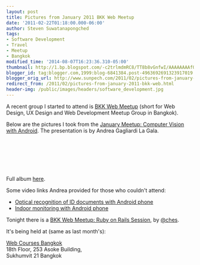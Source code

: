 ```yaml
---
layout: post
title: Pictures from January 2011 BKK Web Meetup
date: '2011-02-22T01:18:00.000-06:00'
author: Steven Suwatanapongched
tags:
- Software Development
- Travel
- Meetup
- Bangkok
modified_time: '2014-08-07T16:23:36.310-05:00'
thumbnail: http://1.bp.blogspot.com/-c2trlmdmRC8/TT8b8vGnfwI/AAAAAAAAfQ4/_6MYU9_qZfM/s600/IMG_4772.jpg
blogger_id: tag:blogger.com,1999:blog-6841384.post-4963692691323917019
blogger_orig_url: http://www.sunpech.com/2011/02/pictures-from-january-2011-bkk-web.html
redirect_from: /2011/02/pictures-from-january-2011-bkk-web.html
header-img: /public/images/headers/software_development.jpg
---
```


A recent group I started to attend is <a href="http://www.meetup.com/bkk-web/">BKK Web Meetup</a> (short for Web Design, UX Design and Web Development Meetup Group in Bangkok).

Below are the pictures I took from the <a href="http://www.meetup.com/bkk-web/events/15940959/">January Meetup: Computer Vision with Android</a>. The presentation is by Andrea Gagliardi La Gala.

<a href="http://1.bp.blogspot.com/-c2trlmdmRC8/TT8b8vGnfwI/AAAAAAAAfQ4/_6MYU9_qZfM/s1600/IMG_4772.jpg" alt="" imageanchor="1"><img   border="0"  src="http://1.bp.blogspot.com/-c2trlmdmRC8/TT8b8vGnfwI/AAAAAAAAfQ4/_6MYU9_qZfM/s320/IMG_4772.jpg" alt=""  /></a>

<a href="http://3.bp.blogspot.com/-FbYrNDzYxiI/TT8b_c5r04I/AAAAAAAAfRA/gEUuGt9qcpc/s1600/IMG_4773.jpg" alt="" imageanchor="1"><img   border="0"  src="http://3.bp.blogspot.com/-FbYrNDzYxiI/TT8b_c5r04I/AAAAAAAAfRA/gEUuGt9qcpc/s320/IMG_4773.jpg" alt=""  /></a>

<a href="http://3.bp.blogspot.com/-QfeqohOOGY0/TT8cC1FMf7I/AAAAAAAAfRQ/g6zvOLWY7Y0/s1600/IMG_4775.jpg" alt="" imageanchor="1"><img   border="0"  src="http://3.bp.blogspot.com/-QfeqohOOGY0/TT8cC1FMf7I/AAAAAAAAfRQ/g6zvOLWY7Y0/s320/IMG_4775.jpg" alt=""  /></a>

<a href="http://4.bp.blogspot.com/-JS0T2s73jcY/TT8cEEj3iuI/AAAAAAAAfRY/KvxqFZ0JJ_0/s1600/IMG_4776.jpg" alt="" imageanchor="1"><img   border="0"  src="http://4.bp.blogspot.com/-JS0T2s73jcY/TT8cEEj3iuI/AAAAAAAAfRY/KvxqFZ0JJ_0/s320/IMG_4776.jpg" alt=""  /></a>

<a href="http://3.bp.blogspot.com/-Nc2me4rfSmo/TT8cK9rAmAI/AAAAAAAAfR4/VQvtnWOQwlA/s1600/IMG_4780.jpg" alt="" imageanchor="1"><img   border="0"  src="http://3.bp.blogspot.com/-Nc2me4rfSmo/TT8cK9rAmAI/AAAAAAAAfR4/VQvtnWOQwlA/s320/IMG_4780.jpg" alt=""  /></a>

<a href="http://4.bp.blogspot.com/-_5EsUmKoeg8/TT8cipM7QTI/AAAAAAAAfTY/y6_acnX4y7A/s1600/IMG_4791.jpg" alt="" imageanchor="1"><img   border="0"  src="http://4.bp.blogspot.com/-_5EsUmKoeg8/TT8cipM7QTI/AAAAAAAAfTY/y6_acnX4y7A/s320/IMG_4791.jpg" alt=""  /></a>

<a href="http://4.bp.blogspot.com/-rwcsDH1ONSQ/TT8cqcgZMwI/AAAAAAAAfT4/Di7FleyaquU/s1600/IMG_4796.jpg" alt="" imageanchor="1"><img   border="0"  src="http://4.bp.blogspot.com/-rwcsDH1ONSQ/TT8cqcgZMwI/AAAAAAAAfT4/Di7FleyaquU/s320/IMG_4796.jpg" alt=""  /></a>

Full album <a href="https://picasaweb.google.com/101693597219413173200/2011JanuaryBKKWebMeetup">here</a>.

Some video links Andrea provided for those who couldn't attend:
<ul>
  <li><a href="http://www.youtube.com/watch?v=_8nYnyh767A">Optical recognition of ID documents with Android phone</a></li>
  <li><a href="http://www.youtube.com/watch?v=b-m7SXDPTKs">Indoor monitoring with Android phone</a></li>
</ul>

Tonight there is a <a href="http://www.meetup.com/bkk-web/events/16339774/">BKK Web Meetup: Ruby on Rails Session</a>, by <a href="http://twitter.com/#!/ches">@ches</a>.

It's being held at (same as last month's):

<a href="http://www.webcoursesbangkok.com/">Web Courses Bangkok</a><br />
18th Floor, 253 Asoke Building, <br />
Sukhumvit 21 Bangkok

